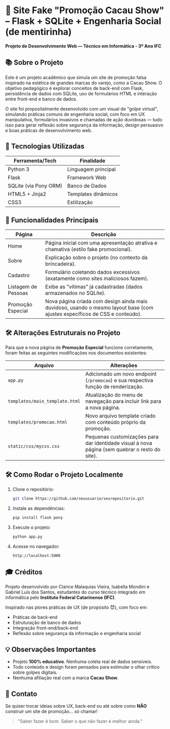 # 🍫 Site Fake "Promoção Cacau Show" – Flask + SQLite + Engenharia Social (de mentirinha)  
**Projeto de Desenvolvimento Web — Técnico em Informática - 3º Ano IFC**  

## 📚 Sobre o Projeto  
Este é um projeto acadêmico que simula um site de promoção falsa inspirado na estética de grandes marcas do varejo, como a Cacau Show. O objetivo pedagógico é explorar conceitos de back-end com Flask, persistência de dados com SQLite, uso de formulários HTML e interação entre front-end e banco de dados.  

O site foi propositalmente desenvolvido com um visual de "golpe virtual", simulando práticas comuns de engenharia social, com foco em UX manipulativa, formulários invasivos e chamadas de ação duvidosas — tudo isso para gerar reflexão sobre segurança da informação, design persuasivo e boas práticas de desenvolvimento web.  

## 🚀 Tecnologias Utilizadas  

| Ferramenta/Tech       | Finalidade                              |
|-----------------------|-----------------------------------------|
| Python 3              | Linguagem principal                    |
| Flask                 | Framework Web                          |
| SQLite (via Pony ORM) | Banco de Dados                         |
| HTML5 + Jinja2        | Templates dinâmicos                    |
| CSS3                  | Estilização                            |
## 🎯 Funcionalidades Principais  

| Página                | Descrição                                                                 |
|-----------------------|---------------------------------------------------------------------------|
| Home                  | Página inicial com uma apresentação atrativa e chamativa (estilo fake promocional). |
| Sobre                 | Explicação sobre o projeto (no contexto da brincadeira).                 |
| Cadastro              | Formulário coletando dados excessivos (exatamente como sites maliciosos fazem). |
| Listagem de Pessoas   | Exibe as "vítimas" já cadastradas (dados armazenados no SQLite).         |
| Promoção Especial     | Nova página criada com design ainda mais duvidoso, usando o mesmo layout base (com ajustes específicos de CSS e conteúdo). |

## 🛠️ Alterações Estruturais no Projeto  
Para que a nova página de **Promoção Especial** funcione corretamente, foram feitas as seguintes modificações nos documentos existentes:  

| Arquivo                        | Alterações                                                                 |
|--------------------------------|----------------------------------------------------------------------------|
| `app.py`                       | Adicionado um novo endpoint (`/promocao`) e sua respectiva função de renderização. |
| `templates/main_template.html` | Atualização do menu de navegação para incluir link para a nova página.    |
| `templates/promocao.html`      | Novo arquivo template criado com conteúdo próprio da promoção.            |
| `static/css/mycss.css`         | Pequenas customizações para dar identidade visual à nova página (sem quebrar o resto do site). |

## 🛠️ Como Rodar o Projeto Localmente  

1. Clone o repositório:  
   ```bash
   git clone https://github.com/seuusuario/seurepositorio.git

2. Instale as dependências:
   ```bash
   pip install flask pony
   
3. Execute o projeto:
   ```bash
   python app.py

4. Acesse no navegador:
   ```bash
   http://localhost:5000

## 🎓 Créditos
Projeto desenvolvido por Clarice Malaquias Vieira, Isabella Mondini e Gabriel Luís dos Santos, estudantes do curso técnico integrado em informática pelo **Instituto Federal Catarinense (IFC)**.

Inspirado nas piores práticas de UX (de propósito 😈), com foco em:
- Práticas de back-end
- Estruturação de banco de dados
- Integração front-end/back-end
- Reflexão sobre segurança da informação e engenharia social

## 💡 Observações Importantes
- Projeto **100% educativo**. Nenhuma coleta real de dados sensíveis.
- Todo conteúdo e design foram pensados para estimular o olhar crítico sobre golpes digitais.
- Nenhuma afiliação real com a marca **Cacau Show**.

## 🌟 Contato
Se quiser trocar ideias sobre UX, back-end ou até sobre como **NÃO** construir um site de promoção… só chamar!

> "Saber fazer é bom. Saber o que não fazer é melhor ainda."
